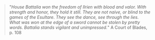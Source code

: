 > "_House Battalia won the freedom of Ilrien with blood and valor.
With strength and honor, they hold it still. They are not naive, or
blind to the games of the Esultare. They see the dance, see through the
lies. What was won at the edge of a sword cannot be stolen by pretty
words. Battalia stands vigilant and unimpressed._"
A Court of Blades, p. 108